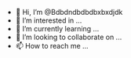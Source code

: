 - 👋 Hi, I’m @Bdbdndbdbdbxbxdjdk
- 👀 I’m interested in ...
- 🌱 I’m currently learning ...
- 💞️ I’m looking to collaborate on ...
- 📫 How to reach me ...

<!---
Bdbdndbdbdbxbxdjdk/Bdbdndbdbdbxbxdjdk is a ✨ special ✨ repository because its `README.md` (this file) appears on your GitHub profile.
You can click the Preview link to take a look at your changes.
--->
